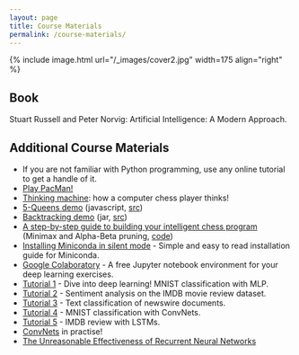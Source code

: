 ```yaml
---
layout: page
title: Course Materials
permalink: /course-materials/
---
```


{% include image.html url="/_images/cover2.jpg" width=175 align="right" %}

## Book

Stuart Russell and Peter Norvig: Artificial Intelligence: A Modern Approach.

## Additional Course Materials

* If you are not familiar with Python programming, use any online tutorial to get a handle of it.
* [Play PacMan!](https://www.google.co.uk/search?q=pacman)
* [Thinking machine](http://www.bewitched.com/chess/): how a computer chess player thinks!
* [5-Queens demo](https://iust-courses.github.io/ai97/static_files/presentations/fiveQueens.zip) (javascript, [src](http://ai.berkeley.edu/home.html))
* [Backtracking demo](https://iust-courses.github.io/ai97/static_files/presentations/backtracking_demo.zip) (jar, [src](http://ai.berkeley.edu/home.html))
* [A step-by-step guide to building your intelligent chess program](https://medium.freecodecamp.org/simple-chess-ai-step-by-step-1d55a9266977) (Minimax and Alpha-Beta pruning, [code](https://jsfiddle.net/Laa0p1mh/3/))
* [Installing Miniconda in silent mode](https://conda.io/docs/user-guide/install/index.html#installing-in-silent-mode) - Simple and easy to read installation guide for Miniconda.
* [Google Colaboratory](https://colab.research.google.com) - A free Jupyter notebook environment for your deep learning exercises.
* [Tutorial 1](https://iust-courses.github.io/ai97/static_files/mnist.ipynb) - Dive into deep learning! MNIST classification with MLP.
* [Tutorial 2](https://iust-courses.github.io/ai97/static_files/imdb_mlp.ipynb) - Sentiment analysis on the IMDB movie review dataset.
* [Tutorial 3](https://iust-courses.github.io/ai97/static_files/newswire_mlp.ipynb) - Text classification of newswire documents.
* [Tutorial 4](https://iust-courses.github.io/ai97/static_files/mnist_cnn.ipynb) - MNIST classification with ConvNets.
* [Tutorial 5](https://iust-courses.github.io/ai97/static_files/imdb_lstm.ipynb) - IMDB review with LSTMs.
* [ConvNets](http://scs.ryerson.ca/~aharley/vis/conv/flat.html) in practise!
* [The Unreasonable Effectiveness of Recurrent Neural Networks](http://karpathy.github.io/2015/05/21/rnn-effectiveness/)

